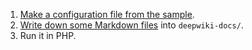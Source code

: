 
1. [Make a configuration file from the sample](#/configuration).
2. [Write down some Markdown files](#/writing-documents) into `deepwiki-docs/`.
3. Run it in PHP. 
